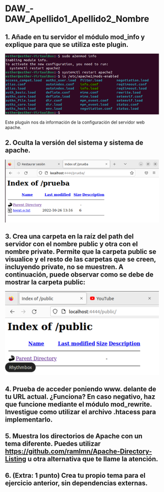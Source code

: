 # DAW_-DAW_Apellido1_Apellido2_Nombre
## 1. Añade en tu servidor el módulo mod_info y explique para que se utiliza este plugin.

![img](/img.png)

Este pluguin nos da información de la configuración del servidor web apache.

## 2. Oculta la versión del sistema y sistema de apache.

![img](/img2.png)

## 3. Crea una carpeta en la raíz del path del servidor con el nombre public y otra con el nombre private. Permite que la carpeta public se visualice y el resto de las carpetas que se creen, incluyendo private, no se muestren. A continuación, puede observar como se debe de mostrar la carpeta public:

![img](/img3.png)

## 4. Prueba de acceder poniendo www. delante de tu URL actual. ¿Funciona? En caso negativo, haz que funcione mediante el módulo mod_rewrite. Investigue como utilizar el archivo .htacess para implementarlo.

## 5. Muestra los directorios de Apache con un tema diferente. Puedes utilizar https://github.com/ramlmn/Apache-Directory-Listing u otra alternativa que te llame la atención.

## 6. (Extra: 1 punto) Crea tu propio tema para el ejercicio anterior, sin dependencias externas.
